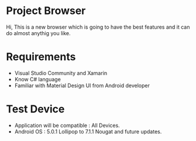 # Project Browser
  Hi, This is a new browser which is going to have the best features and it can do almost anythig you like.

# Requirements
- Visual Studio Community and Xamarin
- Know C# language
- Familiar with Material Design UI from Android developer

# Test Device
- Application will be compatible : All Devices.
- Android OS : 5.0.1 Lollipop to 7.1.1 Nougat and future updates.

